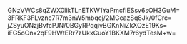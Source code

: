 GNzVWCs8qZWX0likTLnETKW1YaPmcfIESsv6sOH3GuM=
3FRKF3FLvznc7R7m3nW5mbqcj/2MCcazSq8Jk/0fCrc=
jZSyuONzjBvfcPJN/0BGyRPqqivBGKnNiZkXOzE19Ks=
iFG5oOnx2qF9HWtERr7zUkxCuoY1BKXM7r6ydTesM+w=
